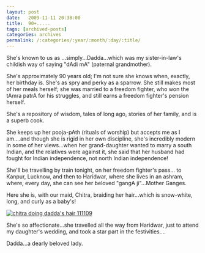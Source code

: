 ```yaml
---
layout: post
date:	2009-11-11 20:38:00
title:  90+.....
tags: [archived-posts]
categories: archives
permalink: /:categories/:year/:month/:day/:title/
---
```

She's known to us as ...simply...Dadda...which was my sister-in-law's childish way of saying "dAdi mA" (paternal grandmother).

She's approximately 90 years old; I'm not sure she knows when, exactly, her birthday is. She's as spry and perky as a sparrow. She still makes most of her meals herself; she was married to a freedom fighter, who won the tAmra patrA for his struggles, and still earns a freedom fighter's pension herself. 

She's a repository of wisdom, tales of long ago, stories of her family, and is a superb cook.

She keeps up her pooja-pAth (rituals of worship) but accepts me as I am....and though she is rigid in her own discipline, she's incredibly modern in some of her views...when her grand-daughter wanted to marry a south Indian, and the relatives were against it, she said that her husband had fought for Indian independence, not north Indian independence!

She'll be travelling by train tonight, on her freedom fighter's pass... to Kanpur, Lucknow, and then to Haridwar, where she lives in an ashram, where, every day, she can see her beloved "gangA ji"...Mother Ganges.


Here she is, with our maid, Chitra, braiding her hair...which is snow-white, long, and curly as a baby's!


<a href="http://s562.photobucket.com/albums/ss67/pugaippadam/?action=view&current=IMG_8687.jpg" target="_blank"><img src="http://i562.photobucket.com/albums/ss67/pugaippadam/IMG_8687.jpg" border="0" alt="chitra doing dadda's hair 111109"></a>


She's so affectionate...she travelled all the way from Haridwar, just to attend my daughter's wedding, and took a star part in the festivities....

Dadda...a dearly beloved lady.
